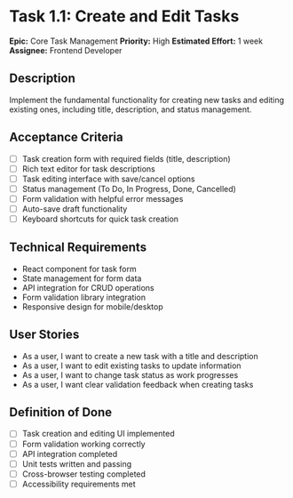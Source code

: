 # Task 1.1: Create and Edit Tasks

**Epic:** Core Task Management
**Priority:** High
**Estimated Effort:** 1 week
**Assignee:** Frontend Developer

## Description
Implement the fundamental functionality for creating new tasks and editing existing ones, including title, description, and status management.

## Acceptance Criteria
- [ ] Task creation form with required fields (title, description)
- [ ] Rich text editor for task descriptions
- [ ] Task editing interface with save/cancel options
- [ ] Status management (To Do, In Progress, Done, Cancelled)
- [ ] Form validation with helpful error messages
- [ ] Auto-save draft functionality
- [ ] Keyboard shortcuts for quick task creation

## Technical Requirements
- React component for task form
- State management for form data
- API integration for CRUD operations
- Form validation library integration
- Responsive design for mobile/desktop

## User Stories
- As a user, I want to create a new task with a title and description
- As a user, I want to edit existing tasks to update information
- As a user, I want to change task status as work progresses
- As a user, I want clear validation feedback when creating tasks

## Definition of Done
- [ ] Task creation and editing UI implemented
- [ ] Form validation working correctly
- [ ] API integration completed
- [ ] Unit tests written and passing
- [ ] Cross-browser testing completed
- [ ] Accessibility requirements met